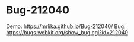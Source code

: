 # Bug-212040
Demo: https://mrlika.github.io/Bug-212040/
Bug: https://bugs.webkit.org/show_bug.cgi?id=212040
